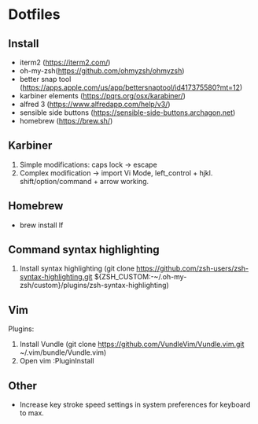 # Dotfiles

## Install

* iterm2 (https://iterm2.com/)
* oh-my-zsh(https://github.com/ohmyzsh/ohmyzsh)
* better snap tool (https://apps.apple.com/us/app/bettersnaptool/id417375580?mt=12)
* karbiner elements (https://pqrs.org/osx/karabiner/)
* alfred 3 (https://www.alfredapp.com/help/v3/)
* sensible side buttons (https://sensible-side-buttons.archagon.net)
* homebrew (https://brew.sh/)

## Karbiner

1. Simple modifications: caps lock -> escape
2. Complex modification -> import Vi Mode, left_control + hjkl. shift/option/command + arrow working.

## Homebrew
* brew install lf


## Command syntax highlighting
1. Install syntax highlighting (git clone https://github.com/zsh-users/zsh-syntax-highlighting.git ${ZSH_CUSTOM:-~/.oh-my-zsh/custom}/plugins/zsh-syntax-highlighting)

## Vim
Plugins:
1. Install Vundle (git clone https://github.com/VundleVim/Vundle.vim.git ~/.vim/bundle/Vundle.vim)
2. Open vim :PluginInstall

## Other
* Increase key stroke speed settings in system preferences for keyboard to max.
